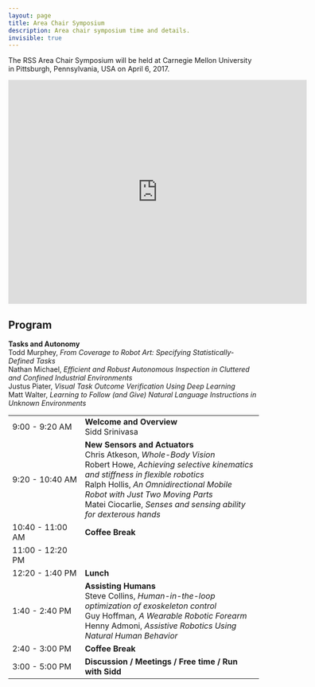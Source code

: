 ```yaml
---
layout: page
title: Area Chair Symposium
description: Area chair symposium time and details.
invisible: true
---
```


The RSS Area Chair Symposium will be held at Carnegie Mellon University in
Pittsburgh, Pennsylvania, USA on April 6, 2017.

<iframe src="https://www.google.com/maps/embed?pb=!1m18!1m12!1m3!1d3036.4386202453593!2d-79.9456134!3d40.443428!2m3!1f0!2f0!3f0!3m2!1i1024!2i768!4f13.1!3m3!1m2!1s0x8834f2216b3de60b%3A0x9dc3e7773e241828!2sNewell-Simon+Hall!5e0!3m2!1sen!2sus!4v1490145373776" width="600" height="450" frameborder="0" style="border:0" allowfullscreen></iframe>

## Program

<table class="table">
    <tbody class="text-left">
      <tr>
        <td style="width: 130px">9:00 - 9:20 AM</td>
        <td>
          <b>Welcome and Overview</b> <br/>
          Sidd Srinivasa
        </td>
      </tr>
      <tr>
        <td>9:20 - 10:40 AM</td>
        <td>
          <b>New Sensors and Actuators</b> <br/>
          Chris Atkeson, <i>Whole-Body Vision</i> <br/>
          Robert Howe, <i>Achieving selective kinematics and stiffness in flexible robotics</i> <br/>
          Ralph Hollis, <i>An Omnidirectional Mobile Robot with Just Two Moving Parts</i> <br/>
          Matei Ciocarlie, <i>Senses and sensing ability for dexterous hands</i>
        </td>
      </tr>
      <tr>
        <td>10:40 - 11:00 AM</td>
        <td>
          <b>Coffee Break</b>
        </td>
      </tr>
      <tr>
        <td>11:00 - 12:20 PM</td>
          <b>Tasks and Autonomy</b> <br/>
          Todd Murphey, <i>From Coverage to Robot Art: Specifying Statistically-Defined Tasks</i> <br/>
          Nathan Michael, <i>Efficient and Robust Autonomous Inspection in Cluttered and Confined Industrial Environments</i> <br/>
          Justus Piater, <i>Visual Task Outcome Verification Using Deep Learning</i> <br/>
          Matt Walter, <i>Learning to Follow (and Give) Natural Language Instructions in Unknown Environments</i>
        <td>
        </td>
      </tr>
      <tr>
        <td>12:20 - 1:40 PM</td>
        <td>
          <b>Lunch</b>
        </td>
      </tr>
      <tr>
        <td>1:40 - 2:40 PM</td>
        <td>
          <b>Assisting Humans</b> <br/>
          Steve Collins, <i>Human-in-the-loop optimization of exoskeleton control</i> <br/>
          Guy Hoffman, <i>A Wearable Robotic Forearm</i> <br/>
          Henny Admoni, <i>Assistive Robotics Using Natural Human Behavior</i>
        </td>
      </tr>
      <tr>
        <td>2:40 - 3:00 PM</td>
        <td>
          <b>Coffee Break</b>
        </td>
      </tr>
      <tr>
        <td>3:00 - 5:00 PM</td>
        <td>
          <b>Discussion / Meetings / Free time / Run with Sidd</b>
        </td>
      </tr>
    </tbody>
</table>
